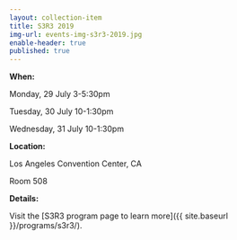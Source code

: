 ```yaml
---
layout: collection-item
title: S3R3 2019
img-url: events-img-s3r3-2019.jpg
enable-header: true
published: true
---
```

**When:**

Monday, 29 July 3-5:30pm

Tuesday, 30 July 10-1:30pm

Wednesday, 31 July 10-1:30pm

**Location:** 

Los Angeles Convention Center, CA

Room 508

**Details:** 

Visit the [S3R3 program page to learn more]({{ site.baseurl }}/programs/s3r3/).

